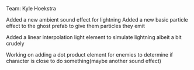 Team: Kyle Hoekstra

Added a new ambient sound effect for lightning
Added a new basic particle effect to the ghost prefab to give them particles they emit

Added a linear interpolation light element to simulate lightning albeit a bit crudely

Working on adding a dot product element for enemies to determine if character is close to do something(maybe another sound effect)
